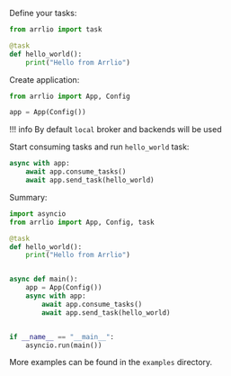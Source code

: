 Define your tasks:

``` python
from arrlio import task

@task
def hello_world():
    print("Hello from Arrlio")
```

Create application:

``` python
from arrlio import App, Config

app = App(Config())
```
!!! info
    By default `local` broker and backends will be used

Start consuming tasks and run `hello_world` task:

``` python
async with app:
    await app.consume_tasks()
    await app.send_task(hello_world)
```

Summary:

``` python title="main.py" linenums="1"
import asyncio
from arrlio import App, Config, task

@task
def hello_world():
    print("Hello from Arrlio")


async def main():
    app = App(Config())
    async with app:
        await app.consume_tasks()
        await app.send_task(hello_world)


if __name__ == "__main__":
    asyncio.run(main())
```

More examples can be found in the `examples` directory.

